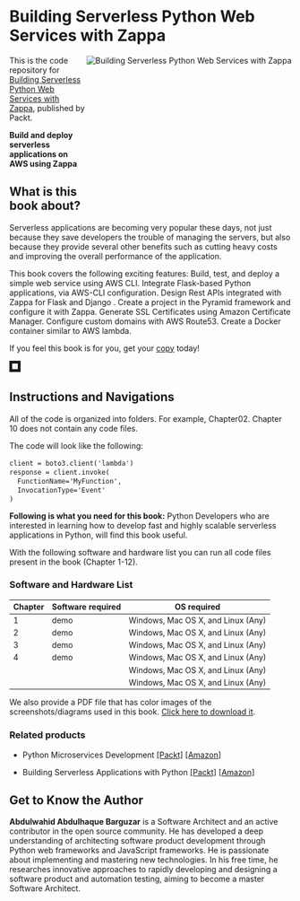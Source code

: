 # Building Serverless Python Web Services with Zappa

<a href="https://www.packtpub.com/application-development/building-serverless-python-web-services-zappa?utm_source=github&utm_medium=repository&utm_campaign=9781788837613 "><img src="https://d255esdrn735hr.cloudfront.net/sites/default/files/imagecache/ppv4_main_book_cover/B09614_MockupCover_0.png" alt="Building Serverless Python Web Services with Zappa" height="256px" align="right"></a>

This is the code repository for [Building Serverless Python Web Services with Zappa](https://www.packtpub.com/application-development/building-serverless-python-web-services-zappa?utm_source=github&utm_medium=repository&utm_campaign=9781788837613 ), published by Packt.

**Build and deploy serverless applications on AWS using Zappa**

## What is this book about?
Serverless applications are becoming very popular these days, not just because they save developers the trouble of managing the servers, but also because they provide several other benefits such as cutting heavy costs and improving the overall performance of the application.

This book covers the following exciting features:
Build, test, and deploy a simple web service using AWS CLI. 
Integrate Flask-based Python applications, via AWS-CLI configuration. 
Design Rest APIs integrated with Zappa for Flask and Django . 
Create a project in the Pyramid framework and configure it with Zappa. 
Generate SSL Certificates using Amazon Certificate Manager. 
Configure custom domains with AWS Route53. 
Create a Docker container similar to AWS lambda. 

If you feel this book is for you, get your [copy](https://www.amazon.com/dp/1788837614) today!

<a href="https://www.packtpub.com/?utm_source=github&utm_medium=banner&utm_campaign=GitHubBanner"><img src="https://raw.githubusercontent.com/PacktPublishing/GitHub/master/GitHub.png" 
alt="https://www.packtpub.com/" border="5" /></a>

## Instructions and Navigations
All of the code is organized into folders. For example, Chapter02.
Chapter 10 does not contain any code files.

The code will look like the following:
```
client = boto3.client('lambda')
response = client.invoke(
  FunctionName='MyFunction',
  InvocationType='Event'
)
```

**Following is what you need for this book:**
Python Developers who are interested in learning how to develop fast and highly scalable serverless applications in Python, will find this book useful.

With the following software and hardware list you can run all code files present in the book (Chapter 1-12).
### Software and Hardware List
| Chapter | Software required | OS required |
| -------- | ------------------------------------ | ----------------------------------- |
| 1 | demo | Windows, Mac OS X, and Linux (Any) |
| 2 | demo | Windows, Mac OS X, and Linux (Any) |
| 3 | demo | Windows, Mac OS X, and Linux (Any) |
| 4 | demo | Windows, Mac OS X, and Linux (Any) |
|  |  | Windows, Mac OS X, and Linux (Any) |
|  |  | Windows, Mac OS X, and Linux (Any) |


We also provide a PDF file that has color images of the screenshots/diagrams used in this book. [Click here to download it](https://www.packtpub.com/sites/default/files/downloads/BuildingServerlessPythonWebServiceswithZappa_ColorImages.pdf).

### Related products
* Python Microservices Development [[Packt]](https://www.packtpub.com/web-development/python-microservices-development?utm_source=github&utm_medium=repository&utm_campaign=) [[Amazon]](https://www.amazon.com/dp/1785881116)

* Building Serverless Applications with Python [[Packt]](https://www.packtpub.com/application-development/building-serverless-applications-python?utm_source=github&utm_medium=repository&utm_campaign=9781787288676 ) [[Amazon]](https://www.amazon.com/dp/1787288676)


## Get to Know the Author
**Abdulwahid Abdulhaque Barguzar**
is a Software Architect and an active contributor in the open source community. He has developed a deep understanding of architecting software product development through Python web frameworks and JavaScript frameworks. He is passionate about implementing and mastering new technologies. In his free time, he researches innovative approaches to rapidly developing and designing a software product and automation testing, aiming to become a master Software Architect.


